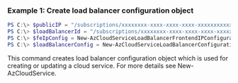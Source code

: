 ### Example 1: Create load balancer configuration object

```powershell
PS C:\> $publicIP = "/subscriptions/xxxxxxxx-xxxx-xxxx-xxxx-xxxxxxxxxxxx/resourceGroups/ContosOrg/providers/Microsoft.Network/publicIPAddresses/ContosoPublicIP"
PS C:\> $loadBalancerId = "/subscriptions/xxxxxxxx-xxxx-xxxx-xxxx-xxxxxxxxxxxx/resourceGroups/ContosOrg/providers/Microsoft.Network/loadBalancers/ContosoLB"
PS C:\> $feIpConfig = New-AzCloudServiceLoadBalancerFrontendIPConfigurationObject -Name 'ContosoFe' -PublicIPAddressId $publicIP
PS C:\> $loadBalancerConfig = New-AzCloudServiceLoadBalancerConfigurationObject -Name 'ContosoLB' -Id $loadBalancerId -FrontendIPConfiguration $feIpConfig
```
This command creates load balancer configuration object which is used for creating or updating a cloud service. For more details see New-AzCloudService.


